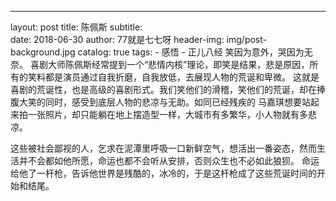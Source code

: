 ---
layout:     post
title:      陈佩斯
subtitle:   
date:       2018-06-30
author:     77就是七七呀
header-img: img/post-background.jpg
catalog: true
tags:
    - 感悟
    - 正儿八经
笑因为意外，哭因为无奈。
喜剧大师陈佩斯经常提到一个“悲情内核”理论，即笑是结果，悲是原因，所有的笑料都是演员通过自我折磨，自我放低，去展现人物的荒诞和卑微。 这就是喜剧的荒诞性，也是高级的喜剧形式。我们笑他们的滑稽，笑他们的荒诞，却在捧腹大笑的同时，感受到底层人物的悲凉与无助。如同已经残疾的 马嘉琪想要站起来拍一张照片，却只能躺在地上摆造型一样，大城市有多繁华，小人物就有多悲凉。

这些被社会鄙视的人，乞求在泥潭里呼吸一口新鲜空气，想活出一番姿态，然而生活并不会都如他所愿，命运也都不会听从安排，否则众生也不必如此狼狈。 命运给他了一杆枪，告诉他世界是残酷的，冰冷的，于是这杆枪成了这些荒诞时间的开始和结尾。